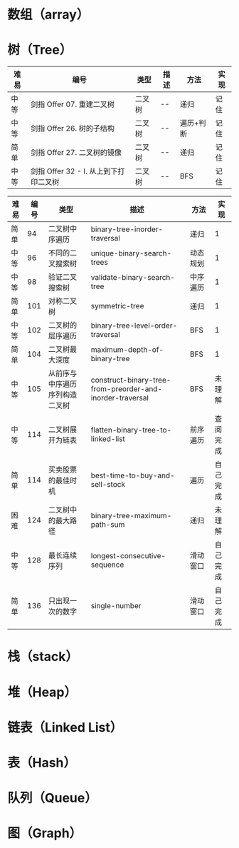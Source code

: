 # 数组（array）

# 树（Tree）
|难易|编号|类型|描述|方法|实现|
|--|--|--|--|--|--|
|中等|剑指 Offer 07. 重建二叉树|二叉树|--|递归|记住|
|中等|剑指 Offer 26. 树的子结构|二叉树|--|遍历+判断|记住|
|简单|剑指 Offer 27. 二叉树的镜像|二叉树|--|递归|记住|
|中等|剑指 Offer 32 - I. 从上到下打印二叉树|二叉树|--|BFS|记住|

|难易|编号|类型|描述|方法|实现|
|--|--|--|--|--|--|
|简单|94|二叉树中序遍历|binary-tree-inorder-traversal|递归|1|
|中等|96|不同的二叉搜索树|unique-binary-search-trees|动态规划|1|
|中等|98|验证二叉搜索树|validate-binary-search-tree|中序遍历|1|
|简单|101|对称二叉树|symmetric-tree|递归|1|
|中等|102|二叉树的层序遍历|binary-tree-level-order-traversal|BFS|1|
|简单|104|二叉树最大深度|maximum-depth-of-binary-tree|BFS|1|
|中等|105|从前序与中序遍历序列构造二叉树|construct-binary-tree-from-preorder-and-inorder-traversal|BFS|未理解|
|中等|114|二叉树展开为链表|flatten-binary-tree-to-linked-list|前序遍历|查阅完成|
|简单|114|买卖股票的最佳时机|best-time-to-buy-and-sell-stock|遍历|自己完成|
|困难|124|二叉树中的最大路径|binary-tree-maximum-path-sum|递归|未理解|
|中等|128|最长连续序列|longest-consecutive-sequence|滑动窗口|自己完成|
|简单|136|只出现一次的数字|single-number|滑动窗口|自己完成|

# 栈（stack）

# 堆（Heap）

# 链表（Linked List）

# 表（Hash）

# 队列（Queue）

# 图（Graph）
